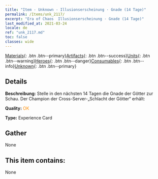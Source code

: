```yaml
---
title: "Item - Unknown - Illusionserscheinung · Gnade (14 Tage)"
permalink: /Items/unk_2117/
excerpt: "Era of Chaos  Illusionserscheinung · Gnade (14 Tage)"
last_modified_at: 2021-03-24
locale: de
ref: "unk_2117.md"
toc: false
classes: wide
---
```

 [Materials](/de/Items/){: .btn .btn--primary}[Artifacts](/de/Items/Artifacts/){: .btn .btn--success}[Units](/de/Items/Units/){: .btn .btn--warning}[Heroes](/de/Items/Heroes/){: .btn .btn--danger}[Consumables](/de/Items/Consumables/){: .btn .btn--info}[Unknown](/de/Items/Unknown/){: .btn .btn--primary}

## Details
 **Beschreibung:** Stelle in den nächsten 14 Tagen die Gnade der Götter zur Schau. Der Champion der Cross-Server-„Schlacht der Götter“ erhält:

 **Quality:** <span style="color: #FF8C00">OK</span>

 **Type:** Experience Card

## Gather

  None

## This item contains:

  None

